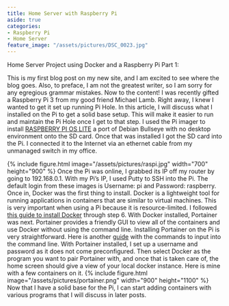 ```yaml
---
title: Home Server with Raspberry Pi
aside: true
categories:
- Raspberry Pi
- Home Server
feature_image: "/assets/pictures/DSC_0023.jpg"
---
```


Home Server Project using Docker and a Raspberry Pi Part 1:
<!-- this part ^^ is how much shows in the description of the post by using a parachgraph format it autmoatically pics how much to show -->
<!-- more -->

This is my first blog post on my new site, and I am excited to see where the blog goes. Also, to preface, I am not the greatest writer, so I am sorry for any egregious grammar mistakes. Now to the content! I was recently gifted a Raspberry Pi 3 from my good friend Michael Lamb. Right away, I knew I wanted to get it set up running Pi Hole. In this article, I will discuss what I installed on the Pi to get a solid base setup. This will make it easier to run and maintain the Pi Hole once I get to that step. I used the Pi imager to install [RASPBERRY PI OS LITE](https://www.raspberrypi.com/software/) a port of Debian Bullseye with no desktop environment onto the SD card. Once that was installed I got the SD card into the Pi. I connected it to the Internet via an ethernet cable from my unmanaged switch in my office.

{% include figure.html image="/assets/pictures/raspi.jpg" width="700" height="900" %} Once the Pi was online, I grabbed its IP off my router by going to 192.168.0.1. With my Pi’s IP, I used Putty to SSH into the Pi. The default login from these images is Username: pi and Password: raspberry. Once in, Docker was the first thing to install. Docker is a lightweight tool for running applications in containers that are similar to virtual machines. This is very important when using a Pi because it is resource-limited. I followed [this guide to install Docker](https://dev.to/elalemanyo/how-to-install-docker-and-docker-compose-on-raspberry-pi-1mo) through step 6. With Docker installed, Portainer was next. Portainer provides a friendly GUI to view all of the containers and use Docker without using the command line. Installing Portainer on the Pi is very straightforward. Here is another [guide](https://pimylifeup.com/raspberry-pi-portainer/) with the commands to input into the command line. With Portainer installed, I set up a username and password as it does not come preconfigured. Then select Docker as the program you want to pair Portainer with, and once that is taken care of, the home screen should give a view of your local docker instance. Here is mine with a few containers on it.
{% include figure.html image="/assets/pictures/portainer.png" width="900" height="1100" %} Now that I have a solid base for the Pi, I can start adding containers with various programs that I will discuss in later posts.